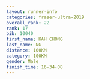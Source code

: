 ```yaml
---
layout: runner-info 
categories: fraser-ultra-2019 
overall_rank: 22
rank: 17
bib: 10040
first_name: KAH CHONG
last_name: NG
distance: 100KM
category: 100KM
gender: Male
finish_time: 16-34-08
---
```


